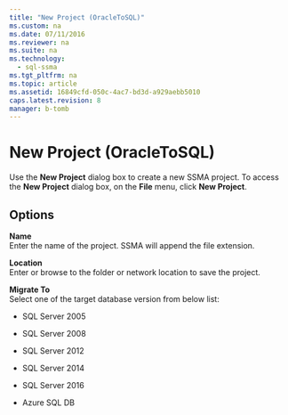 ```yaml
---
title: "New Project (OracleToSQL)"
ms.custom: na
ms.date: 07/11/2016
ms.reviewer: na
ms.suite: na
ms.technology: 
  - sql-ssma
ms.tgt_pltfrm: na
ms.topic: article
ms.assetid: 16849cfd-050c-4ac7-bd3d-a929aebb5010
caps.latest.revision: 8
manager: b-tomb
---
```

# New Project (OracleToSQL)
Use the **New Project** dialog box to create a new SSMA project. To access the **New Project** dialog box, on the **File** menu, click **New Project**.  
  
## Options  
**Name**  
Enter the name of the project. SSMA will append the file extension.  
  
**Location**  
Enter or browse to the folder or network location to save the project.  
  
**Migrate To**  
Select one of the target database version from below list:  
  
-    SQL Server  2005  
  
-    SQL Server  2008  
  
-    SQL Server  2012  
  
-    SQL Server  2014  
  
-    SQL Server  2016  
  
-   Azure SQL DB  
  
